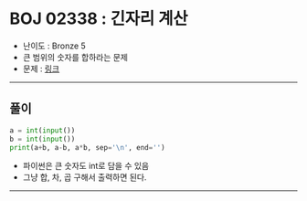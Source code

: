 # BOJ 02338 : 긴자리 계산
- 난이도 : Bronze 5
- 큰 범위의 숫자를 합하라는 문제
- 문제 : [링크](https://www.acmicpc.net/problem/2338)

---  

## 풀이
```python
a = int(input())
b = int(input())
print(a+b, a-b, a*b, sep='\n', end='')

```
- 파이썬은 큰 숫자도 int로 담을 수 있음
- 그냥 합, 차, 곱 구해서 출력하면 된다.

---
